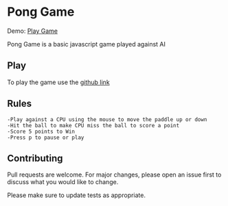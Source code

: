 # Pong Game

Demo: [Play Game](https://ashish-shikhrakar.github.io/Pong_Game_Basic/)

Pong Game is a basic javascript game played against AI

## Play

To play the game use the [github link](https://ashish-shikhrakar.github.io/Pong_Game_Basic/)

## Rules

    -Play against a CPU using the mouse to move the paddle up or down
    -Hit the ball to make CPU miss the ball to score a point
    -Score 5 points to Win
    -Press p to pause or play

## Contributing

Pull requests are welcome. For major changes, please open an issue first
to discuss what you would like to change.

Please make sure to update tests as appropriate.
